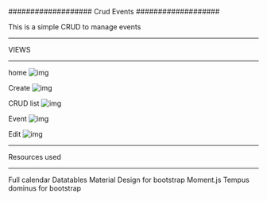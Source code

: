 ###################
Crud Events
###################

This is a simple CRUD to manage events 


**************************
VIEWS
**************************
home
![img](https://i.ibb.co/fGrBzNp/Calendar.png)

Create
![img](https://i.ibb.co/zV2Gxr7/create.png)

CRUD list
![img](https://i.ibb.co/vHnQDvF/events.png)

Event
![img](https://i.ibb.co/NTWdq0S/detail.png)

Edit
![img](https://i.ibb.co/gjsjwrn/edit.png)




**************************
Resources used
**************************
Full calendar
Datatables
Material Design for bootstrap
Moment.js
Tempus dominus for bootstrap

